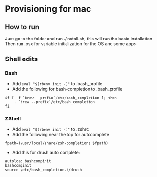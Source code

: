 # Provisioning for mac

## How to run

Just go to the folder and run ./install.sh, this will run the basic installation
Then run .osx for variable initialization for the OS and some apps

## Shell edits

### Bash

* Add `eval "$(rbenv init -)"` to .bash_profile
* Add the following for bash-completion to .bash_profile
```
if [ -f `brew --prefix`/etc/bash_completion ]; then
    . `brew --prefix`/etc/bash_completion
fi
```

### ZShell

* Add `eval "$(rbenv init -)"` to .zshrc
* Add the following near the top for autocomplete
```
fpath=(/usr/local/share/zsh-completions $fpath)
```
* Add this for drush auto complete:
```
autoload bashcompinit
bashcompinit
source /etc/bash_completion.d/drush
```